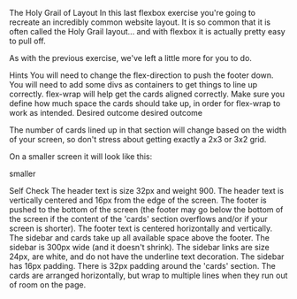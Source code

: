 The Holy Grail of Layout
In this last flexbox exercise you're going to recreate an incredibly common website layout. It is so common that it is often called the Holy Grail layout... and with flexbox it is actually pretty easy to pull off.

As with the previous exercise, we've left a little more for you to do.

Hints
You will need to change the flex-direction to push the footer down.
You will need to add some divs as containers to get things to line up correctly.
flex-wrap will help get the cards aligned correctly.
Make sure you define how much space the cards should take up, in order for flex-wrap to work as intended.
Desired outcome
desired outcome

The number of cards lined up in that section will change based on the width of your screen, so don't stress about getting exactly a 2x3 or 3x2 grid.

On a smaller screen it will look like this:

smaller

Self Check
The header text is size 32px and weight 900.
The header text is vertically centered and 16px from the edge of the screen.
The footer is pushed to the bottom of the screen (the footer may go below the bottom of the screen if the content of the 'cards' section overflows and/or if your screen is shorter).
The footer text is centered horizontally and vertically.
The sidebar and cards take up all available space above the footer.
The sidebar is 300px wide (and it doesn't shrink).
The sidebar links are size 24px, are white, and do not have the underline text decoration.
The sidebar has 16px padding.
There is 32px padding around the 'cards' section.
The cards are arranged horizontally, but wrap to multiple lines when they run out of room on the page.